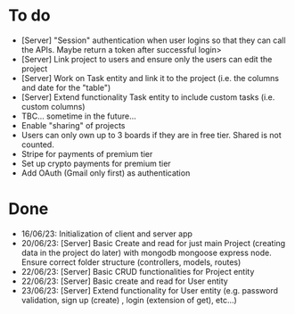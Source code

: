 # To do
- [Server] "Session" authentication when user logins so that they can call the APIs. Maybe return a token after successful login>
- [Server] Link project to users and ensure only the users can edit the project
- [Server] Work on Task entity and link it to the project (i.e. the columns and date for the "table")
- [Server] Extend functionality Task entity to include custom tasks (i.e. custom columns)
- TBC... sometime in the future...
- Enable "sharing" of projects
- Users can only own up to 3 boards if they are in free tier. Shared is not counted. 
- Stripe for payments of premium tier
- Set up crypto payments for premium tier
- Add OAuth (Gmail only first) as authentication

# Done
- 16/06/23: Initialization of client and server app
- 20/06/23: [Server] Basic Create and read for just main Project (creating data in the project do later) with mongodb mongoose express node. Ensure correct folder structure (controllers, models, routes)
- 22/06/23: [Server] Basic CRUD functionalities for Project entity
- 22/06/23: [Server] Basic create and read for User entity
- 23/06/23: [Server] Extend functionality for User entity (e.g. password validation, sign up (create) , login (extension of get), etc...)

